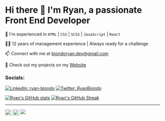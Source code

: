 

# Hi there 👋 I'm Ryan, a passionate Front End Developer

🔭 I'm experienced in `HTML` | `CSS` | `SCSS` | `JavaScript` | `React`

👨‍💼 12 years of management experience | Always ready for a challenge

📫 Connect with me at biondoryan.dev@gmail.com

👾 Check out my projects on my <a href="ryanbiondo.com">Website</a>

<!---📄 [Link to my resume](<Link_to_my_resume>)--->

### Socials:
[![Linkedin: ryan-biondo](https://img.shields.io/badge/-RyanBiondo-blue?style=flat-square&logo=Linkedin&logoColor=white&link=https://www.linkedin.com/in/ryan-biondo/)](https://www.linkedin.com/in/ryan-biondo/)
[![Twitter: RyanBiondo](https://img.shields.io/twitter/follow/RyanBiondo?style=social)](https://twitter.com/RyanBiondo)

<!-- Add Link to Blog-->

[![Ryan's GitHub stats](https://github-readme-stats.vercel.app/api?username=Ryan-Biondo&hide=stars,contribs,issues&show_icons=true&theme=radical)](https://github.com/Ryan-Biondo/github-readme-stats)
[![Ryan's GitHub Streak](https://streak-stats.demolab.com/?user=Ryan-Biondo&theme=radical)](https://git.io/streak-stats)

---
<a href="https://www.linkedin.com/in/ryan-biondo/">
  <img align="left" alt="Ryan's LinkedIn" width="22px" src="https://raw.githubusercontent.com/peterthehan/peterthehan/master/assets/linkedin.svg" />
</a>
<a href="https://twitter.com/RyanBiondo">
  <img align="left" alt="Ryan's Twitter" width="22px" src="https://raw.githubusercontent.com/peterthehan/peterthehan/master/assets/twitter.svg" />
</a>

![](https://komarev.com/ghpvc/?username=Ryan-Biondo&label=PROFILE+VIEWS&style=for-the-badge&color=blue)

